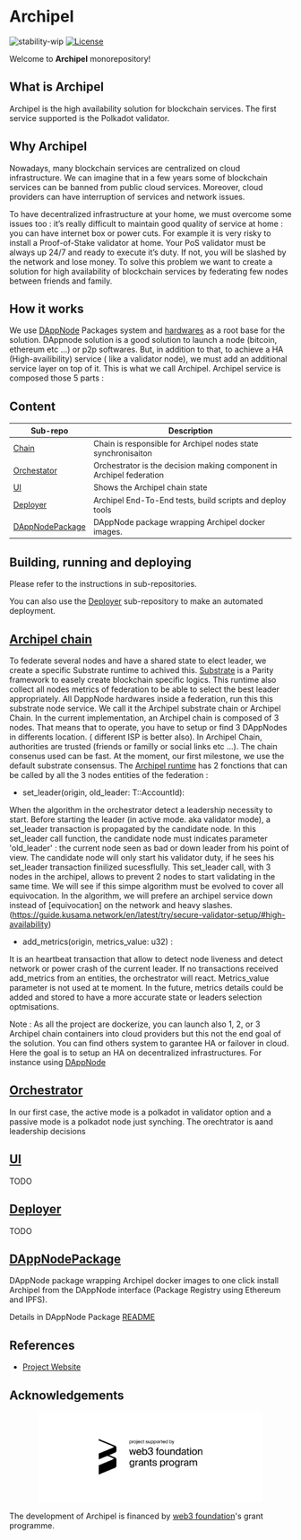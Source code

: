 # Archipel
![stability-wip](https://img.shields.io/badge/stability-work_in_progress-lightgrey.svg)
[![License](https://img.shields.io/badge/License-Apache%202.0-blue.svg)](https://opensource.org/licenses/Apache-2.0)

Welcome to **Archipel** monorepository!

## What is Archipel

Archipel is the high availability solution for blockchain services. The first service supported is the Polkadot validator.


## Why Archipel

Nowadays, many blockchain services are centralized on cloud infrastructure. We can imagine that in a few years some of blockchain services can be banned from public cloud services. Moreover, cloud providers can have interruption of services and network issues.

To have decentralized infrastructure at your home, we must overcome some issues too : it’s really difficult to maintain good quality of service at home : you can have internet box or power cuts. For example it is very risky to install a Proof-of-Stake validator at home. Your PoS validator must be always up 24/7 and ready to execute it’s duty. If not, you will be slashed by the network and lose money.
To solve this problem we want to create a solution for high availability of blockchain services by federating few nodes between friends and family.

## How it works 

We use [DAppNode](https://dappnode.io/) Packages system and [hardwares](https://shop.dappnode.io/) as a root base for the solution.
DAppnode solution is a good solution to launch a node (bitcoin, ethereum etc ...) or p2p softwares. But, in addition to that, to achieve a HA (High-availibility) service ( like a validator node), we must add an additional service layer on top of it. This is what we call Archipel. Archipel service is composed those 5 parts :


## Content

| Sub-repo | Description |
| --- | --- |
| [Chain](chain/) | Chain is responsible for Archipel nodes state synchronisaiton |
| [Orchestator](orchestrator/) | Orchestrator is the decision making component in Archipel federation |
| [UI](ui/) | Shows the Archipel chain state |
| [Deployer](deployer/) | Archipel End-To-End tests, build scripts and deploy tools |
| [DAppNodePackage](https://github.com/luguslabs/DAppNodePackage-archipel) | DAppNode package wrapping Archipel docker images. |

## Building, running and deploying

Please refer to the instructions in sub-repositories.

You can also use the [Deployer](deployer/) sub-repository to make an automated deployment.


## [Archipel chain](https://github.com/luguslabs/archipel/tree/master/chain)
To federate several nodes and have a shared state to elect leader, we create a specific Substrate runtime to achived this. [Substrate](https://substrate.dev/) is a Parity framework to easely create blockchain specific logics. This runtime also collect all nodes metrics of federation to be able to select the best leader appropriately. 
All DappNode hardwares inside a federation, run this this substrate node service. We call it the Archipel substrate chain or Archipel Chain.
In the current implementation, an Archipel chain is composed of 3 nodes. That means that to operate, you have to setup or find 3 DAppNodes in differents location. ( different ISP is better also). 
In Archipel Chain, authorities are trusted (friends or familly or social links etc ...). The chain consenus used can be fast. At the moment, our first milestone, we use the default substrate consensus.
The [Archipel runtime](https://github.com/luguslabs/archipel/blob/master/chain/runtime/src/archipel.rs) has 2 fonctions that can be called by all the 3 nodes entities of the federation :
- set_leader(origin, old_leader: T::AccountId): 

When the algorithm in the orchestrator detect a leadership necessity to start. Before starting the leader (in active mode. aka validator mode), a set_leader transaction is propagated by the candidate node. In this set_leader call function, the candidate node must indicates parameter 'old_leader' : the current node seen as bad or down leader from his point of view. The candidate node will only start his validator duty, if he sees his set_leader transaction finilized sucessflully.
This set_leader call, with 3 nodes in the archipel, allows to prevent 2 nodes to start validating in the same time. We will see if this simpe algorithm must be evolved to cover all equivocation. In the algorithm, we will prefere an archipel service down instead of [equivocation] on the network and heavy slashes.(https://guide.kusama.network/en/latest/try/secure-validator-setup/#high-availability)

- add_metrics(origin, metrics_value: u32) : 

It is an heartbeat transaction that allow to detect node liveness and detect network or power crash of the current leader. If no transactions received add_metrics from an entities, the orchestrator will react. Metrics_value parameter is not used at te moment. In the future, metrics details could be added and stored to have a more accurate state or leaders selection optmisations. 


Note : As all the project are dockerize, you can launch also 1, 2, or 3 Archipel chain containers into cloud providers but this not the end goal of the solution. You can find others system to garantee HA or failover in cloud. Here the goal is to setup an HA on decentralized infrastructures. For instance using [DAppNode](https://dappnode.io/)

## [Orchestrator](https://github.com/luguslabs/archipel/tree/master/orchestrator)

In our first case, the active mode is a polkadot in validator option and a passive mode is a polkadot node just synching. The orechtrator is aand leadership decisions
 
 
## [UI](https://github.com/luguslabs/archipel/tree/master/ui)
TODO

## [Deployer](https://github.com/luguslabs/archipel/tree/master/deployer)

TODO

## [DAppNodePackage](https://github.com/luguslabs/DAppNodePackage-archipel)

DAppNode package wrapping Archipel docker images to one click install Archipel from the DAppNode interface (Package Registry using Ethereum and IPFS).

Details in DAppNode Package [README](https://github.com/luguslabs/DAppNodePackage-archipel)

## References

* [Project Website](https://archipel.id)

## Acknowledgements
<p align="center">
  <img src=./web3_foundation_grants_badge.svg width = 400>
</p>

The development of Archipel is financed by [web3 foundation](https://web3.foundation/)'s grant programme. 
